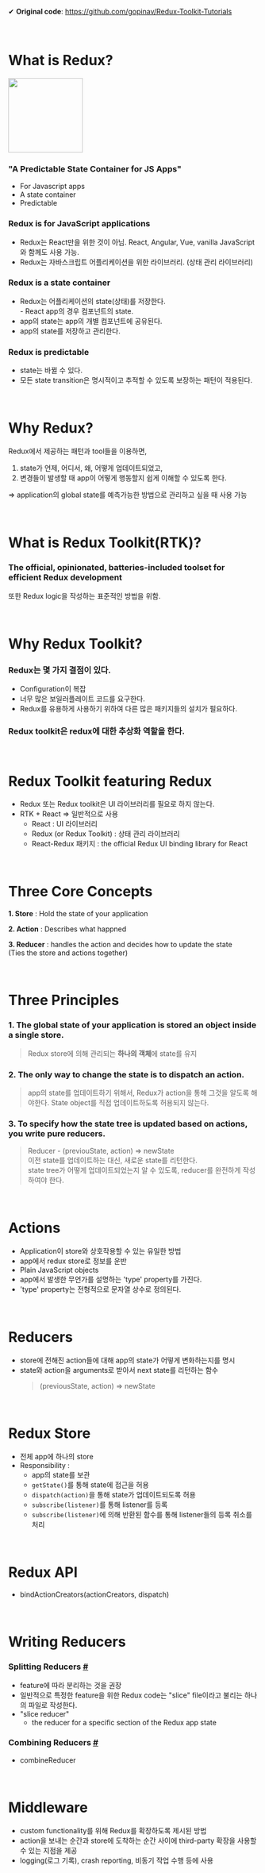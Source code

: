 ✔ **Original code**: https://github.com/gopinav/Redux-Toolkit-Tutorials
<br /><br /><br />

# What is Redux?

[<img src="https://github.com/dabinchiii/redux-toolkit-practice/assets/81626630/f0e14a00-4b1f-41e6-ad7f-75208c27324e" height="150"/><br />
](https://redux.js.org/)

### "A Predictable State Container for JS Apps"

* For Javascript apps
* A state container
* Predictable

### Redux is for JavaScript applications

* Redux는 React만을 위한 것이 아님.
React, Angular, Vue, vanilla JavaScript와 함께도 사용 가능.
* Redux는 자바스크립트 어플리케이션을 위한 라이브러리. (상태 관리 라이브러리)

### Redux is a state container

* Redux는 어플리케이션의 state(상태)를 저장한다.
<br/> - React app의 경우 컴포넌트의 state.
* app의 state는 app의 개별 컴포넌트에 공유된다.
* app의 state를 저장하고 관리한다.

### Redux is predictable

* state는 바뀔 수 있다.
* 모든 state transition은 명시적이고 추적할 수 있도록 보장하는 패턴이 적용된다.

<br/>

# Why Redux?

Redux에서 제공하는 패턴과 tool들을 이용하면, 
1. state가 언제, 어디서, 왜, 어떻게 업데이트되었고,
2. 변경들이 발생할 때 app이 어떻게 행동할지 쉽게 이해할 수 있도록 한다.

=> application의 global state를 예측가능한 방법으로 관리하고 싶을 때 사용 가능

<br />

# What is Redux Toolkit(RTK)?

### The official, opinionated, batteries-included toolset for efficient Redux development

또한 Redux logic을 작성하는 표준적인 방법을 위함.

<br />

# Why Redux Toolkit?

### Redux는 몇 가지 결점이 있다.
* Configuration이 복잡
* 너무 많은 보일러플레이트 코드를 요구한다.
* Redux를 유용하게 사용하기 위하여 다른 많은 패키지들의 설치가 필요하다.

### Redux toolkit은 redux에 대한 추상화 역할을 한다.

<br />

# Redux Toolkit featuring Redux
* Redux 또는 Redux toolkit은 UI 라이브러리를 필요로 하지 않는다.
* RTK + React => 일반적으로 사용
    - React : UI 라이브러리
    - Redux (or Redux Toolkit) : 상태 관리 라이브러리
    - React-Redux 패키지 : the official Redux UI binding library for React

<br />

# Three Core Concepts
    

**1. Store**
    : Hold the state of your application

**2. Action**
    : Describes what happned 

**3. Reducer**
    : handles the action and decides how to update the state <br />(Ties the store and actions together)

<br />

# Three Principles

### 1. The global state of your application is stored an object inside a single store.

> Redux store에 의해 관리되는 **하나의 객체**에 state를 유지

### 2. The only way to change the state is to dispatch an action.

> app의 state를 업데이트하기 위해서, Redux가 action을 통해 그것을 알도록 해야한다. State object를 직접 업데이트하도록 허용되지 않는다.

### 3. To specify how the state tree is updated based on actions, you write pure reducers.

> Reducer - (previouState, action) => newState
<br />이전 state를 업데이트하는 대신, 새로운 state를 리턴한다.
<br />state tree가 어떻게 업데이트되었는지 알 수 있도록, reducer를 완전하게 작성하여야 한다.

<br />

# Actions
* Application이 store와 상호작용할 수 있는 유일한 방법
* app에서 redux store로 정보를 운반
* Plain JavaScript objects
* app에서 발생한 무언가를 설명하는 'type' property를 가진다.
* 'type' property는 전형적으로 문자열 상수로 정의된다.

<br />

# Reducers
* store에 전해진 action들에 대해 app의 state가 어떻게 변화하는지를 명시
* state와 action을 arguments로 받아서 next state를 리턴하는 함수
    > (previousState, action) => newState

<br />

# Redux Store
* 전체 app에 하나의 store
* Responsibility :
    - app의 state를 보관
    - <code>getState()</code>를 통해 state에 접근을 허용
    - <code>dispatch(action)</code>을 통해 state가 업데이트되도록 허용 
    - <code>subscribe(listener)</code>를 통해 listener를 등록
    - <code>subscribe(listener)</code>에 의해 반환된 함수를 통해 listener들의 등록 취소를 처리

<br />

# Redux API
* bindActionCreators(actionCreators, dispatch)

<br />

# Writing Reducers
### Splitting Reducers [#](https://redux.js.org/tutorials/fundamentals/part-3-state-actions-reducers#splitting-reducers)
* feature에 따라 분리하는 것을 권장
* 일반적으로 특정한 feature을 위한 Redux code는 "slice" file이라고 불리는 하나의 파일로 작성한다.
* "slice reducer"
    -  the reducer for a specific section of the Redux app state

### Combining Reducers [#](https://redux.js.org/tutorials/fundamentals/part-3-state-actions-reducers#combining-reducers)
* combineReducer

<br />

# Middleware
* custom functionality를 위해 Redux를 확장하도록 제시된 방법
* action을 보내는 순간과 store에 도착하는 순간 사이에 third-party 확장을 사용할 수 있는 지점을 제공
* logging(로그 기록), crash reporting, 비동기 작업 수행 등에 사용


